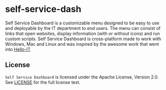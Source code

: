 # self-service-dash
Self Service Dashboard is a customizable menu designed to be easy to use and deployable by the IT department to end users. The menu can consist of links that open websites, display information (with or without icons) and run custom scripts. Self Service Dashboard is cross-platform made to work with Windows, Mac and Linux and was inspired by the awesome work that went into [Hello-IT](https://github.com/ygini/Hello-IT)

## License
`Self Service Dashboard` is licensed under the Apache License, Version 2.0. See [LICENSE](LICENSE) for the full license text.